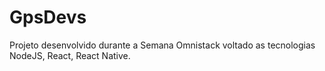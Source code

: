 # GpsDevs
 Projeto desenvolvido durante a Semana Omnistack voltado as tecnologias NodeJS, React, React Native.
